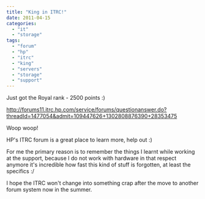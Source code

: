 ```yaml
---
title: "King in ITRC!"
date: 2011-04-15
categories: 
  - "it"
  - "storage"
tags: 
  - "forum"
  - "hp"
  - "itrc"
  - "king"
  - "servers"
  - "storage"
  - "support"
---
```


Just got the Royal rank - 2500 points :)

http://forums11.itrc.hp.com/service/forums/questionanswer.do?threadId=1477054&admit=109447626+1302808876390+28353475

Woop woop!

HP's ITRC forum is a great place to learn more, help out :)

For me the primary reason is to remember the things I learnt while working at the support, because I do not work with hardware in that respect anymore it's incredible how fast this kind of stuff is forgotten, at least the specifics :/

I hope the ITRC won't change into something crap after the move to another forum system now in the summer.
